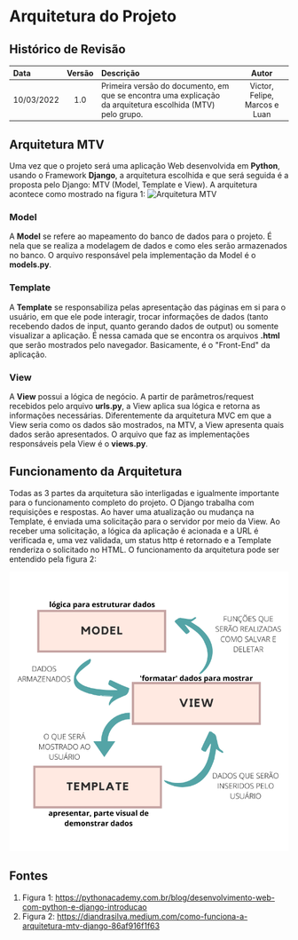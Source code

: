 # Arquitetura do Projeto

## Histórico de Revisão

| Data       | Versão | Descrição | Autor |
| :---       | :----: | :-------- | :---: |
| 10/03/2022 | 1.0 | Primeira versão do documento, em que se encontra uma explicação da arquitetura escolhida (MTV) pelo grupo. | Victor, Felipe, Marcos e Luan |

## Arquitetura MTV

Uma vez que o projeto será uma aplicação Web desenvolvida em **Python**, usando o Framework **Django**, a arquitetura escolhida e que será seguida é a proposta pelo Django: MTV (Model, Template e View). A arquitetura acontece como mostrado na figura 1:
![Arquitetura MTV](../media/django.png "Arquitetura MTV")

### Model

A **Model** se refere ao mapeamento do banco de dados para o projeto. É nela que se realiza a modelagem de dados e como eles serão armazenados no banco.
O arquivo responsável pela implementação da Model é o **models.py**.

### Template

A **Template** se responsabiliza pelas apresentação das páginas em si para o usuário, em que ele pode interagir, trocar informações de dados (tanto recebendo dados de input, quanto gerando dados de output) ou somente visualizar a aplicação.
É nessa camada que se encontra os arquivos **.html** que serão mostrados pelo navegador. Basicamente, é o "Front-End" da aplicação.

### View

A **View** possui a lógica de negócio. A partir de parâmetros/request recebidos pelo arquivo **urls.py**, a View aplica sua lógica e retorna as informações necessárias. Diferentemente da arquitetura MVC em que a View seria como os dados são mostrados, na MTV, a View apresenta quais dados serão apresentados.
O arquivo que faz as implementações responsáveis pela View é o **views.py**.

## Funcionamento da Arquitetura

Todas as 3 partes da arquitetura são interligadas e igualmente importante para o funcionamento completo do projeto. 
O Django trabalha com requisições e respostas. Ao haver uma atualização ou mudança na Template, é enviada uma solicitação para o servidor por meio da View. Ao receber uma solicitação, a lógica da aplicação é acionada e a URL é verificada e, uma vez validada, um status http é retornado e a Template renderiza o solicitado no HTML.
O funcionamento da arquitetura pode ser entendido pela figura 2:

![Visualização MTV](../_media/mtv.png "Funcionamento MTV")

## Fontes
1. Figura 1: https://pythonacademy.com.br/blog/desenvolvimento-web-com-python-e-django-introducao
1. Figura 2: https://diandrasilva.medium.com/como-funciona-a-arquitetura-mtv-django-86af916f1f63
